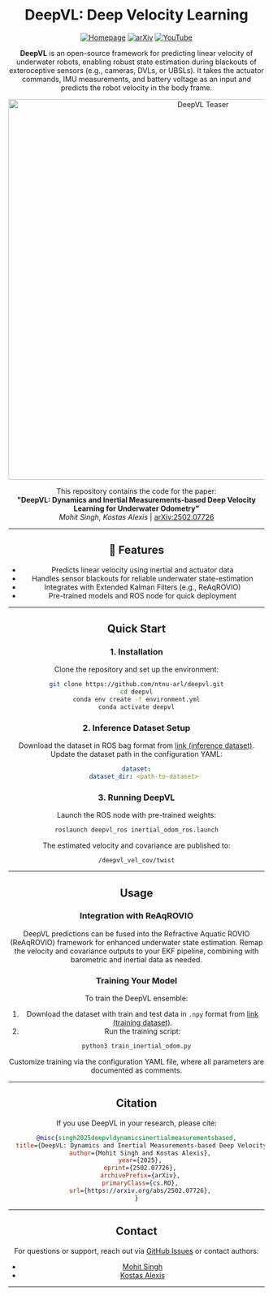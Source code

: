 # <div align="center">DeepVL: Deep Velocity Learning </div>

<div align="center"> <a href="https://ntnu-arl.github.io/deepvl-deep-velocity-learning/"><img src="https://img.shields.io/badge/Homepage-1E88E5?style=flat-square" alt="Homepage"></a> <a href="https://arxiv.org/abs/2502.07726v1"><img src="https://img.shields.io/badge/arXiv-78909C?style=flat-square" alt="arXiv"></a> <a href="https://youtu.be/ctcbrNu_N78?feature=shared"><img src="https://img.shields.io/badge/YouTube-E57373?style=flat-square" alt="YouTube"></a>

**DeepVL** is an open-source framework for predicting linear velocity of underwater robots, enabling robust state estimation during blackouts of exteroceptive sensors (e.g., cameras, DVLs, or UBSLs). It takes the actuator commands, IMU measurements, and battery voltage as an input and predicts the robot velocity in the body frame.

<div align="center">
  <img src="media/Teaser.png" alt="DeepVL Teaser" width="750"/>
</div>

This repository contains the code for the paper:  
**"DeepVL: Dynamics and Inertial Measurements-based Deep Velocity Learning for Underwater Odometry"**  
*Mohit Singh, Kostas Alexis* | [arXiv:2502.07726](https://arxiv.org/abs/2502.07726)

---

## 🌟 Features
- Predicts linear velocity using inertial and actuator data
- Handles sensor blackouts for reliable underwater state-estimation
- Integrates with Extended Kalman Filters (e.g., ReAqROVIO)
- Pre-trained models and ROS node for quick deployment

---

## Quick Start

### 1. Installation
Clone the repository and set up the environment:

```bash
git clone https://github.com/ntnu-arl/deepvl.git
cd deepvl
conda env create -f environment.yml
conda activate deepvl
```

### 2. Inference Dataset Setup
Download the dataset in ROS bag format from [link (inference dataset)](https://huggingface.co/datasets/ntnu-arl/underwater-datasets). Update the dataset path in the configuration YAML:

```yaml
dataset:
    dataset_dir: <path-to-dataset>
```

### 3. Running DeepVL
Launch the ROS node with pre-trained weights:

```bash
roslaunch deepvl_ros inertial_odom_ros.launch
```

The estimated velocity and covariance are published to:

```
/deepvl_vel_cov/twist
```

---

## Usage

### Integration with ReAqROVIO
DeepVL predictions can be fused into the Refractive Aquatic ROVIO (ReAqROVIO) framework for enhanced underwater state estimation. Remap the velocity and covariance outputs to your EKF pipeline, combining with barometric and inertial data as needed.

### Training Your Model
To train the DeepVL ensemble:

1. Download the dataset with train and test data in `.npy` format from [link (training dataset)](https://huggingface.co/datasets/ntnu-arl/deepvl-training-data).
2. Run the training script:

```bash
python3 train_inertial_odom.py
```

Customize training via the configuration YAML file, where all parameters are documented as comments.

---

## Citation
If you use DeepVL in your research, please cite:

```bibtex
@misc{singh2025deepvldynamicsinertialmeasurementsbased,
  title={DeepVL: Dynamics and Inertial Measurements-based Deep Velocity Learning for Underwater Odometry},
  author={Mohit Singh and Kostas Alexis},
  year={2025},
  eprint={2502.07726},
  archivePrefix={arXiv},
  primaryClass={cs.RO},
  url={https://arxiv.org/abs/2502.07726},
}
```

---

## Contact
For questions or support, reach out via [GitHub Issues](https://github.com/ntnu-arl/deepvl/issues) or contact authors:

* [Mohit Singh](mailto:mohit.singh@ntnu.no)
* [Kostas Alexis](mailto:konstantinos.alexis@ntnu.no)

---
